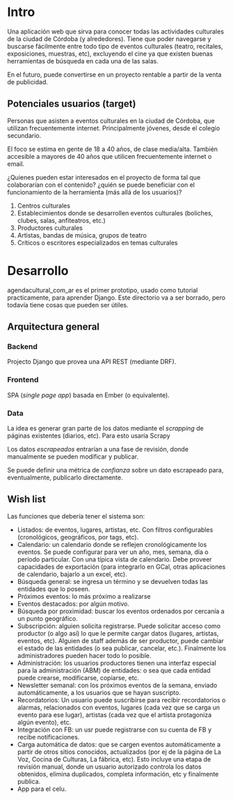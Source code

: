 ﻿
# Intro
Una aplicación web que sirva para conocer todas las actividades culturales de la ciudad de Córdoba (y alrededores). Tiene que poder navegarse y buscarse fácilmente entre todo tipo de eventos culturales (teatro, recitales, exposiciones, muestras, etc), excluyendo el cine ya que existen buenas herramientas de búsqueda en cada una de las salas.

En el futuro, puede convertirse en un proyecto rentable a partir de la venta de publicidad.

## Potenciales usuarios (target)
Personas que asisten a eventos culturales en la ciudad de Córdoba, que utilizan frecuentemente internet. Principalmente jóvenes, desde el colegio secundario.

El foco se estima en gente de 18 a 40 años, de clase media/alta.
También accesible a mayores de 40 años que utilicen frecuentemente internet o email.

¿Quienes pueden estar interesados en el proyecto de forma tal que colaborarían con el contenido? ¿quién se puede beneficiar con el funcionamiento de la herramienta (más allá de los usuarios)?

1. Centros culturales
2. Establecimientos donde se desarrollen eventos culturales (boliches, clubes, salas, anfiteatros, etc.)
3. Productores culturales
4. Artistas, bandas de música, grupos de teatro
5. Críticos o escritores especializados en temas culturales

# Desarrollo

agendacultural_com_ar es el primer prototipo, usado como tutorial practicamente, para aprender Django. Este directorio va a ser borrado, pero todavía tiene cosas
que pueden ser útiles.

## Arquitectura general

### Backend

Projecto Django que provea una API REST (mediante DRF).

### Frontend

SPA (_single page app_) basada en Ember (o equivalente).

### Data

La idea es generar gran parte de los datos mediante el _scrapping_ de páginas existentes (diarios, etc). Para esto usaría Scrapy

Los datos _escrapeados_ entrarían a una fase de revisión, donde manualmente se pueden modificar y publicar.

Se puede definir una métrica de _confianza_ sobre un dato escrapeado para, eventualmente, publicarlo directamente.


## Wish list

Las funciones que debería tener el sistema son:
 - Listados: de eventos, lugares, artistas, etc. Con filtros configurables (cronológicos, geográficos, por tags, etc).
 - Calendario: un calendario donde se reflejen cronológicamente los eventos. Se puede configurar para ver un año, mes, semana, día o período particular. Con una típica vista de calendario. Debe proveer capacidades de exportación (para integrarlo en GCal, otras aplicaciones de calendario, bajarlo a un excel, etc).
 - Búsqueda general: se ingresa un término y se devuelven todas las entidades que lo poseen.
 - Próximos eventos: lo más próximo a realizarse
 - Eventos destacados: por algún motivo.
 - Búsqueda por proximidad: buscar los eventos ordenados por cercanía a un punto geográfico.
 - Subscripción: alguien solicita registrarse. Puede solicitar acceso como productor (o algo así) lo que le permite cargar datos (lugares, artistas, eventos, etc). Alguien de staff además de ser productor, puede cambiar el estado de las entidades (o sea publicar, cancelar, etc.). Finalmente los administradores pueden hacer todo lo posible.
 - Administración: los usuarios productores tienen una interfaz especial para la administración (ABM) de entidades: o sea que cada entidad puede crearse, modificarse, copiarse, etc.
 - Newsletter semanal: con los próximos eventos de la semana, enviado automáticamente, a los usuarios que se hayan suscripto.
 - Recordatorios: Un usuario puede suscribirse para recibir recordatorios o alarmas, relacionados con eventos, lugares (cada vez que se carga un evento para ese lugar), artistas (cada vez que el artista protagoniza algún evento), etc.
 - Integración con FB: un usr puede registrarse con su cuenta de FB y recibe notificaciones.
 - Carga automática de datos: que se cargen eventos automáticamente a partir de otros sitios conocidos, actualizados (por ej de la página de La Voz, Cocina de Culturas, La fábrica, etc). Esto incluye una etapa de revisión manual, donde un usuario autorizado controla los datos obtenidos, elimina duplicados, completa información, etc y finalmente publica.
 - App para el celu.
